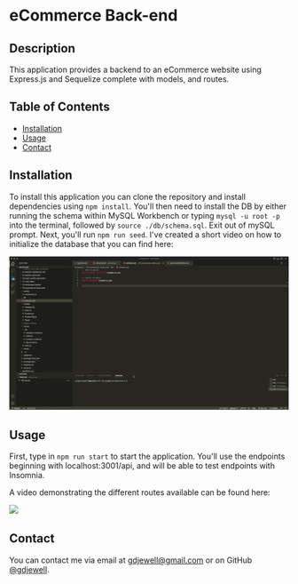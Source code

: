 # eCommerce Back-end

## Description

This application provides a backend to an eCommerce website using Express.js and Sequelize complete with models, and routes.

## Table of Contents

- [Installation](#installation)
- [Usage](#usage)
- [Contact](#contact)

## Installation

To install this application you can clone the repository and install dependencies using `npm install`. You'll then need to install the DB by either running the schema within MySQL Workbench
or typing `mysql -u root -p` into the terminal, followed by `source ./db/schema.sql`. Exit out of mySQL prompt. Next, you'll run `npm run seed`. I've created a short video on how to initialize the database that you can find here:

![](./assets/videos/setup-video.gif)

[](./assets/videos/insomnia-video.gif)

## Usage

First, type in `npm run start` to start the application. You'll use the endpoints beginning with localhost:3001/api, and will be able to test endpoints with Insomnia.

A video demonstrating the different routes available can be found here:

![](./assets/videos/insomnia-video-gif)

## Contact

You can contact me via email at [gdjewell@gmail.com](mailto:gdjewell@gmail.com) or on GitHub [@gdjewell](https://github.com/gdjewell).
